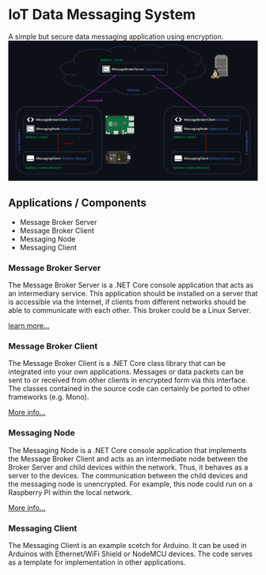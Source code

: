 # IoT Data Messaging System
A simple but secure data messaging application using encryption.
![alt text](scheme.png?raw=true)

## Applications / Components
* Message Broker Server
* Message Broker Client
* Messaging Node
* Messaging Client

### Message Broker Server
The Message Broker Server is a .NET Core console application that acts as an intermediary service. This application should be installed on a server that is accessible via the Internet, if clients from different networks should be able to communicate with each other.
This broker could be a Linux Server.

[learn more...](https://github.com/MiHoCode/dotnet-message-broker/wiki/Message-Broker-Server)

### Message Broker Client
The Message Broker Client is a .NET Core class library that can be integrated into your own applications. Messages or data packets can be sent to or received from other clients in encrypted form via this interface. The classes contained in the source code can certainly be ported to other frameworks (e.g. Mono).

[More info...](https://github.com/MiHoCode/dotnet-message-broker/wiki/Message-Broker-Client-(Library))

### Messaging Node
The Messaging Node is a .NET Core console application that implements the Message Broker Client and acts as an intermediate node between the Broker Server and child devices within the network. Thus, it behaves as a server to the devices. The communication between the child devices and the messaging node is unencrypted.
For example, this node could run on a Raspberry PI within the local network.

[More info...](https://github.com/MiHoCode/dotnet-message-broker/wiki/Messaging-Node)

### Messaging Client
The Messaging Client is an example scetch for Arduino. It can be used in Arduinos with Ethernet/WiFi Shield or NodeMCU devices. The code serves as a template for implementation in other applications.
